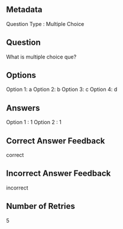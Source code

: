 ## Metadata
Question Type : Multiple Choice

## Question
What is multiple choice que?

## Options
Option 1: a
Option 2: b
Option 3: c
Option 4: d

## Answers
Option 1 : 1
Option 2 : 1

## Correct Answer Feedback
correct

## Incorrect Answer Feedback
incorrect

## Number of Retries
5


